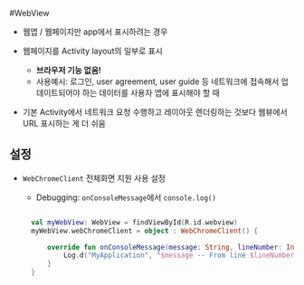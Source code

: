 #WebView
- 웹앱 / 웹페이지만 app에서 표시하려는 경우
- 웹페이지를 Activity layout의 일부로 표시
  - **브라우저 기능 없음!**
  - 사용예시: 로그인, user agreement, user guide 등 네트워크에 접속해서 업데이트되어야 하는 데이터를 사용자 앱에 표시해야 할 때
  
- 기본 Activity에서 네트워크 요청 수행하고 레이아웃 렌더링하는 것보다 웹뷰에서 URL 표시하는 게 더 쉬움

## 설정
- `WebChromeClient` 전체화면 지원 사용 설정
  - Debugging: `onConsoleMessage`에서 `console.log()`
  
  ```kotlin
  
    val myWebView: WebView = findViewById(R.id.webview)
    myWebView.webChromeClient = object : WebChromeClient() {

        override fun onConsoleMessage(message: String, lineNumber: Int, sourceID: String) {
            Log.d("MyApplication", "$message -- From line $lineNumber of $sourceID")
        }
    }
    
  ```
